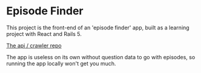 # Episode Finder

This project is the front-end of an 'episode finder' app, built as a learning project with React and Rails 5.

[The api / crawler repo](https://github.com/Obversity/what-episode-rails)

The app is useless on its own without question data to go with episodes, so running the app locally won't get you much.
